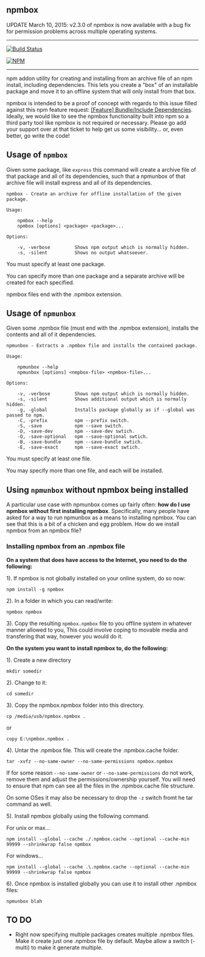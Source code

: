 npmbox
-------

UPDATE March 10, 2015: v2.3.0 of npmbox is now available with a bug fix for permission problems across multiple operating systems.

-------

[![Build Status](https://travis-ci.org/arei/npmbox.svg)](https://travis-ci.org/arei/npmbox)

[![NPM](https://nodei.co/npm/npmbox.png)](https://nodei.co/npm/npmbox/)

-------

npm addon utility for creating and installing from an archive file of an npm install, including dependencies.  This lets you create a "box" of an installable package and move it to an offline system that will only install from that box.

npmbox is intended to be a proof of concept with regards to this issue filled against this npm feature request: [[Feature] Bundle/Include Dependencies](https://github.com/isaacs/npm/issues/4210).  Ideally, we would like to see the npmbox functionality built into npm so a third party tool like npmbox is not required or necessary. Please go add your support over at that ticket to help get us some visibility... or, even better, go write the code!

## Usage of `npmbox`

Given some package, like `express` this command will create a archive file of that package and all of its dependencies, such that a npmunbox of that archive file will install express and all of its dependencies.

	npmbox - Create an archive for offline installation of the given package.

	Usage:

  		npmbox --help
  		npmbox [options] <package> <package>...

	Options:

		-v, -verbose         Shows npm output which is normally hidden.
		-s, -silent          Shows no output whatsoever.

You must specify at least one package.

You can specify more than one package and a separate archive will be created for each specified.

npmbox files end with the .npmbox extension.

## Usage of `npmunbox`

Given some .npmbox file (must end with the .npmbox extension), installs the contents and all of it dependencies.

	npmunbox - Extracts a .npmbox file and installs the contained package.

	Usage:

		npmunbox --help
		npmunbox [options] <nmpbox-file> <npmbox-file>...

	Options:

		-v, -verbose         Shows npm output which is normally hidden.
		-s, -silent          Shows additional output which is normally hidden.
		-g, -global          Installs package globally as if --global was passed to npm.
		-C, -prefix          npm --prefix switch.
		-S, -save            npm --save switch.
		-D, -save-dev        npm --save-dev swtich.
		-O, -save-optional   npm --save-optional swtich.
		-B, -save-bundle     npm --save-bundle swtich.
		-E, -save-exact      npm --save-exact swtich.


You must specify at least one file.

You may specify more than one file, and each will be installed.

## Using `npmunbox` without npmbox being installed

A particular use case with npmunbox comes up fairly often: **how do I use npmbox without first installing npmbox**.  Specifically, many people have asked for a way to run npmunbox as a means to installing npmbox.  You can see that this is a bit of a chicken and egg problem.  How do we install npmbox from an npmbox file?

### Installing npmbox from an .npmbox file

**On a system that does have access to the Internet, you need to do the following:**

1). If npmbox is not globally installed on your online system, do so now:

	npm install -g npmbox

2). In a folder in which you can read/write:

	npmbox npmbox

3). Copy the resulting `npmbox.npmbox` file to you offline system in whatever manner allowed to you,  This could involve coping to movable media and transfering that way, however you would do it.

**On the system you want to install npmbox to, do the following:**

1). Create a new directory

	mkdir somedir

2). Change to it:

	cd somedir

3). Copy the npmbox.npmbox folder into this directory.

	cp /media/usb/npmbox.npmbox .

or

	copy E:\npmbox.npmbox .

4). Untar the .npmbox file.  This will create the .npmbox.cache folder.

	tar -xvfz --no-same-owner --no-same-permissions npmbox.npmbox

If for some reason ```--no-same-owner``` or ```--no-same-permissions``` do not work, remove them and adjust the permissions/ownership yourself.  You will need to ensure that npm can see all the files in the .npmbox.cache file structure.

On some OSes it may also be necessary to drop the ```-z``` switch fromt he tar command as well.

5). Install npmbox globally using the following command.

For unix or max...

	npm install --global --cache ./.npmbox.cache --optional --cache-min 99999 --shrinkwrap false npmbox

For windows...

	npm install --global --cache .\.npmbox.cache --optional --cache-min 99999 --shrinkwrap false npmbox


6). Once npmbox is installed globally you can use it to install other .npmbox files:

	npmunbox blah

## TO DO

- Right now specifying multiple packages creates multiple .npmbox files.  Make it create just one .npmbox file by default.  Maybe allow a switch (-multi) to make it generate multiple.

